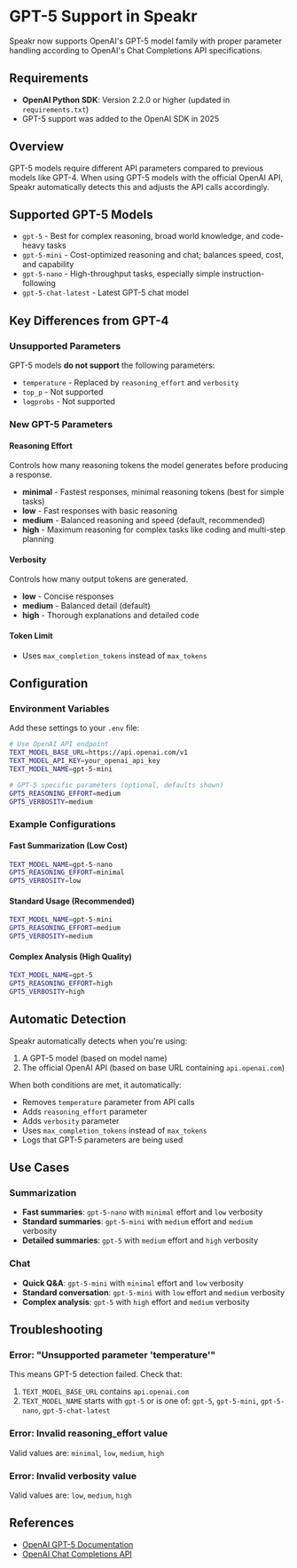 # GPT-5 Support in Speakr

Speakr now supports OpenAI's GPT-5 model family with proper parameter handling according to OpenAI's Chat Completions API specifications.

## Requirements

- **OpenAI Python SDK**: Version 2.2.0 or higher (updated in `requirements.txt`)
- GPT-5 support was added to the OpenAI SDK in 2025

## Overview

GPT-5 models require different API parameters compared to previous models like GPT-4. When using GPT-5 models with the official OpenAI API, Speakr automatically detects this and adjusts the API calls accordingly.

## Supported GPT-5 Models

- `gpt-5` - Best for complex reasoning, broad world knowledge, and code-heavy tasks
- `gpt-5-mini` - Cost-optimized reasoning and chat; balances speed, cost, and capability
- `gpt-5-nano` - High-throughput tasks, especially simple instruction-following
- `gpt-5-chat-latest` - Latest GPT-5 chat model

## Key Differences from GPT-4

### Unsupported Parameters
GPT-5 models **do not support** the following parameters:
- `temperature` - Replaced by `reasoning_effort` and `verbosity`
- `top_p` - Not supported
- `logprobs` - Not supported

### New GPT-5 Parameters

#### Reasoning Effort
Controls how many reasoning tokens the model generates before producing a response.

- **minimal** - Fastest responses, minimal reasoning tokens (best for simple tasks)
- **low** - Fast responses with basic reasoning
- **medium** - Balanced reasoning and speed (default, recommended)
- **high** - Maximum reasoning for complex tasks like coding and multi-step planning

#### Verbosity
Controls how many output tokens are generated.

- **low** - Concise responses
- **medium** - Balanced detail (default)
- **high** - Thorough explanations and detailed code

#### Token Limit
- Uses `max_completion_tokens` instead of `max_tokens`

## Configuration

### Environment Variables

Add these settings to your `.env` file:

```bash
# Use OpenAI API endpoint
TEXT_MODEL_BASE_URL=https://api.openai.com/v1
TEXT_MODEL_API_KEY=your_openai_api_key
TEXT_MODEL_NAME=gpt-5-mini

# GPT-5 specific parameters (optional, defaults shown)
GPT5_REASONING_EFFORT=medium
GPT5_VERBOSITY=medium
```

### Example Configurations

#### Fast Summarization (Low Cost)
```bash
TEXT_MODEL_NAME=gpt-5-nano
GPT5_REASONING_EFFORT=minimal
GPT5_VERBOSITY=low
```

#### Standard Usage (Recommended)
```bash
TEXT_MODEL_NAME=gpt-5-mini
GPT5_REASONING_EFFORT=medium
GPT5_VERBOSITY=medium
```

#### Complex Analysis (High Quality)
```bash
TEXT_MODEL_NAME=gpt-5
GPT5_REASONING_EFFORT=high
GPT5_VERBOSITY=high
```

## Automatic Detection

Speakr automatically detects when you're using:
1. A GPT-5 model (based on model name)
2. The official OpenAI API (based on base URL containing `api.openai.com`)

When both conditions are met, it automatically:
- Removes `temperature` parameter from API calls
- Adds `reasoning_effort` parameter
- Adds `verbosity` parameter
- Uses `max_completion_tokens` instead of `max_tokens`
- Logs that GPT-5 parameters are being used

## Use Cases

### Summarization
- **Fast summaries**: `gpt-5-nano` with `minimal` effort and `low` verbosity
- **Standard summaries**: `gpt-5-mini` with `medium` effort and `medium` verbosity
- **Detailed summaries**: `gpt-5` with `medium` effort and `high` verbosity

### Chat
- **Quick Q&A**: `gpt-5-mini` with `minimal` effort and `low` verbosity
- **Standard conversation**: `gpt-5-mini` with `low` effort and `medium` verbosity
- **Complex analysis**: `gpt-5` with `high` effort and `medium` verbosity

## Troubleshooting

### Error: "Unsupported parameter 'temperature'"
This means GPT-5 detection failed. Check that:
1. `TEXT_MODEL_BASE_URL` contains `api.openai.com`
2. `TEXT_MODEL_NAME` starts with `gpt-5` or is one of: `gpt-5`, `gpt-5-mini`, `gpt-5-nano`, `gpt-5-chat-latest`

### Error: Invalid reasoning_effort value
Valid values are: `minimal`, `low`, `medium`, `high`

### Error: Invalid verbosity value
Valid values are: `low`, `medium`, `high`

## References

- [OpenAI GPT-5 Documentation](https://platform.openai.com/docs/guides/latest-model)
- [OpenAI Chat Completions API](https://platform.openai.com/docs/api-reference/chat)
